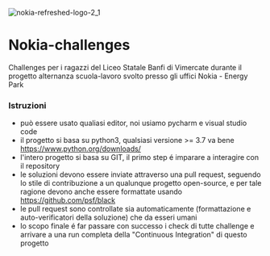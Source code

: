 ![nokia-refreshed-logo-2_1](https://github.com/Nokia-challenges/Nokia-challenges/assets/48220610/91e73f55-f1bd-47d4-9ee1-f7ec49ebc1a3)

# Nokia-challenges
Challenges per i ragazzi del Liceo Statale Banfi di Vimercate durante il progetto alternanza scuola-lavoro svolto presso gli uffici Nokia - Energy Park

### Istruzioni
- può essere usato qualiasi editor, noi usiamo pycharm e visual studio code
- il progetto si basa su python3, qualsiasi versione >= 3.7 va bene https://www.python.org/downloads/
- l'intero progetto si basa su GIT, il primo step é imparare a interagire con il repository
- le soluzioni devono essere inviate attraverso una pull request, seguendo lo stile di contribuzione a un qualunque progetto open-source, e per tale ragione devono anche essere formattate usando https://github.com/psf/black
- le pull request sono controllate sia automaticamente (formattazione e auto-verificatori della soluzione) che da esseri umani
- lo scopo finale é far passare con successo i check di tutte challenge e arrivare a una run completa della "Continuous Integration" di questo progetto
